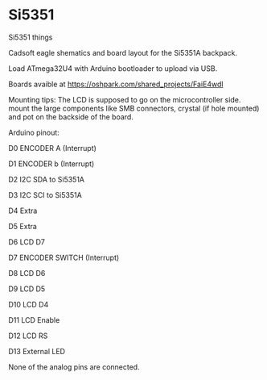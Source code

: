 Si5351
======

Si5351 things

Cadsoft eagle shematics and board layout for the Si5351A backpack. 

Load ATmega32U4 with Arduino bootloader to upload via USB. 

Boards avaible at https://oshpark.com/shared_projects/FaiE4wdl

Mounting tips:
The LCD is supposed to go on the microcontroller side. mount the large components like SMB connectors, crystal (if hole mounted) and pot on the backside of the board.

Arduino pinout:

D0    ENCODER A (Interrupt)

D1    ENCODER b (Interrupt)

D2    I2C SDA to Si5351A

D3    I2C SCI to Si5351A

D4    Extra

D5    Extra

D6    LCD D7

D7    ENCODER SWITCH (Interrupt)

D8    LCD D6

D9    LCD D5

D10   LCD D4

D11   LCD Enable

D12   LCD RS

D13   External LED

None of the analog pins are connected.


